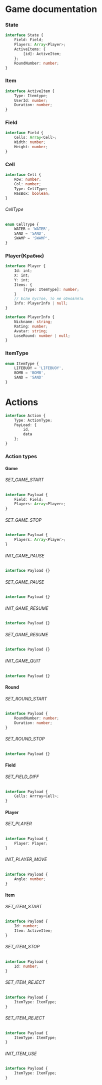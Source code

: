 # Game documentation

### State

```typescript
interface State {
    Field: Field;
    Players: Array<Player>;
    ActiveItems: {
        [id]: ActiveItem;
    };
    RoundNumber: number;
}
```

### Item

```typescript
interface ActiveItem {
    Type: Itemtype;
    UserId: number;
    Duration: number;
}
```

### Field

```typescript
interface Field {
    Cells: Array<Cell>;
    Width: number;
    Height: number;
}
```

### Cell

```typescript
interface Cell {
    Row: number;
    Col: number;
    Type: CellType;
    HasBox: boolean;
}
```

###### CellType

```typescript
enum CellType {
    WATER = 'WATER',
    SAND = 'SAND',
    SWAMP = 'SWAMP',
}
```

### Player(Крабик)

```typescript
interface Player {
    Id: int;
    X: int;
    Y: int;
    Items: {
        [Type: ItemType]: number;
    }
    // Если пустое, то не обновлять
    Info: PlayerInfo | null;
}
```

```typescript
interface PlayerInfo {
    Nickname: string;
    Rating: number;
    Avatar: string;
    LoseRound: number | null;
}
```

### ItemType

```typescript
enum ItemType {
    LIFEBUOY = 'LIFEBUOY',
    BOMB = 'BOMB',
    SAND = 'SAND'
}
```
# Actions

```typescript
interface Action {
    Type: ActionType;
    PayLoad: {
        id,
        data
    };
}
```
### Action types

#### Game

###### SET_GAME_START

```typescript
interface Payload {
    Field: Field;
    Players: Array<Player>;
}
```

###### SET_GAME_STOP

```typescript
interface Payload {
    Players: Array<Player>;
}
```

###### INIT_GAME_PAUSE

```typescript
interface Payload {}
```

###### SET_GAME_PAUSE

```typescript
interface Payload {}
```

###### INIT_GAME_RESUME
```typescript
interface Payload {}
```

###### SET_GAME_RESUME
```typescript
interface Payload {}
```
###### INIT_GAME_QUIT
```typescript
interface Payload {}
```

#### Round

###### SET_ROUND_START

```typescript
interface Payload {
    RoundNumber: number;
    Duration: number;
}
```

###### SET_ROUND_STOP

```typescript
interface Payload {}
```

#### Field

###### SET_FIELD_DIFF

```typescript
interface Payload {
    Cells: Arrray<Cell>;
}
```

#### Player

###### SET_PLAYER

```typescript
interface Payload {
    Player: Player;
}
```

###### INIT_PLAYER_MOVE

```typescript
interface Payload {
    Angle: number;
}
```

#### Item

###### SET_ITEM_START

```typescript
interface Payload {
    Id: number;
    Item: ActiveItem;
}
```

###### SET_ITEM_STOP

```typescript
interface Payload {
    Id: number;
}
```

###### SET_ITEM_REJECT

```typescript
interface Payload {
    ItemType: ItemType;
}
```

###### SET_ITEM_REJECT

```typescript
interface Payload {
    ItemType: ItemType;
}
```

###### INIT_ITEM_USE

```typescript
interface Payload {
    ItemType: ItemType;
}
```



